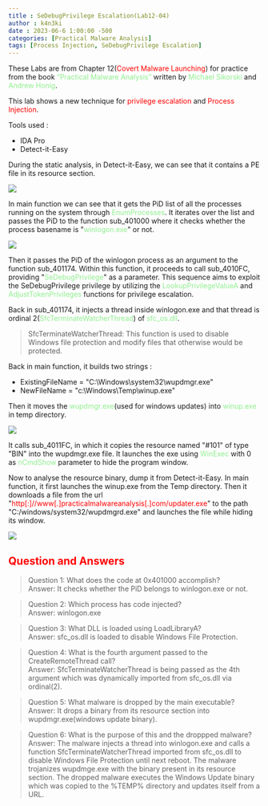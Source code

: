 ```yaml
---
title : SeDebugPrivilege Escalation(Lab12-04)
author : k4n3ki
date : 2023-06-6 1:00:00 -500
categories: [Practical Malware Analysis]
tags: [Process Injection, SeDebugPrivilege Escalation]
---
```


These Labs are from Chapter 12(<span style="color:red">Covert Malware Launching</span>) for practice from the book <span style="color:lightgreen">“Practical Malware Analysis”</span> written by <span style="color:lightgreen">Michael Sikorski</span> and <span style="color:lightgreen">Andrew Honig</span>.

This lab shows a new technique for <span style="color:red">privilege escalation</span> and <span style="color:red">Process Injection</span>.

Tools used :
- IDA Pro
- Detect-it-Easy

During the static analysis, in Detect-it-Easy, we can see that it contains a PE file in its resource section.

<img src="resource_die.png">

In main function we can see that it gets the PiD list of all the processes running on the system through <span style="color:lightgreen">EnumProcesses</span>. It iterates over the list and passes the PiD to the function sub_401000 where it checks whether the process basename is "<span style="color:lightgreen">winlogon.exe</span>" or not. 

<img src="main.png">

Then it passes the PiD of the winlogon process as an argument to the function sub_401174. Within this function, it proceeds to call sub_4010FC, providing "<span style="color:lightgreen">SeDebugPrivilege</span>" as a parameter. This sequence aims to exploit the SeDebugPrivilege privilege by utilizing the <span style="color:lightgreen">LookupPrivilegeValueA</span> and <span style="color:lightgreen">AdjustTokenPrivileges</span> functions for privilege escalation.

Back in sub_401174, it injects a thread inside winlogon.exe and that thread is ordinal 2(<span style="color:lightgreen">SfcTerminateWatcherThread</span>) of <span style="color:lightgreen">sfc_os.dll</span>. 

> SfcTerminateWatcherThread: This function is used to disable Windows file protection and modify files that otherwise would be protected.

Back in main function, it builds two strings :
- ExistingFileName = "C:\\Windows\\system32\\wupdmgr.exe"
- NewFileName = "c:\\Windows\\Temp\\winup.exe"

Then it moves the <span style="color:lightgreen">wupdmgr.exe</span>(used for windows updates) into <span style="color:lightgreen">winup.exe</span> in temp directory. 

<img src="resource_func.png">

It calls sub_4011FC, in which it copies the resource named "#101" of type "BIN" into the wupdmgr.exe file. It launches the exe using <span style="color:lightgreen">WinExec</span> with 0 as <span style="color:lightgreen">nCmdShow</span> parameter to hide the program window.

Now to analyse the resource binary, dump it from Detect-it-Easy. In main function, it first launches the winup.exe from the Temp directory. Then it downloads a file from the url "<span style="color:red">http[:]//www[.]practicalmalwareanalysis[.]com/updater.exe</span>" to the path "C:/windows/system32/wupdmgrd.exe" and launches the file while hiding its window.

<img src="resource_main.png">


## <span style="color:red">Question and Answers</span>

> Question 1: What does the code at 0x401000 accomplish?
<br/> Answer: It checks whether the PiD belongs to winlogon.exe or not.

> Question 2: Which process has code injected?
<br/> Answer: winlogon.exe

> Question 3: What DLL is loaded using LoadLibraryA?
<br/> Answer: sfc_os.dll is loaded to disable Windows File Protection.

> Question 4: What is the fourth argument passed to the CreateRemoteThread call?
<br/> Answer: SfcTerminateWatcherThread is being passed as the 4th argument which was dynamically imported from sfc_os.dll via ordinal(2).

> Question 5: What malware is dropped by the main executable?
<br/> Answer: It drops a binary from its resource section into wupdmgr.exe(windows update binary).

> Question 6: What is the purpose of this and the droppped malware?
<br/> Answer: The malware injects a thread into winlogon.exe and calls a function SfcTerminateWatcherThread imported from sfc_os.dll to disable Windows File Protection until next reboot. The malware trojanizes wupdmge.exe with the binary present in its resource section. The dropped malware executes the Windows Update binary which was copied to the %TEMP% directory and updates itself from a URL.